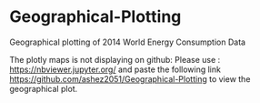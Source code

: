 # Geographical-Plotting

Geographical plotting of 2014 World Energy Consumption Data

The plotly maps is not displaying on github: Please use : https://nbviewer.jupyter.org/ and paste the following link https://github.com/ashez2051/Geographical-Plotting to view the geographical plot.
